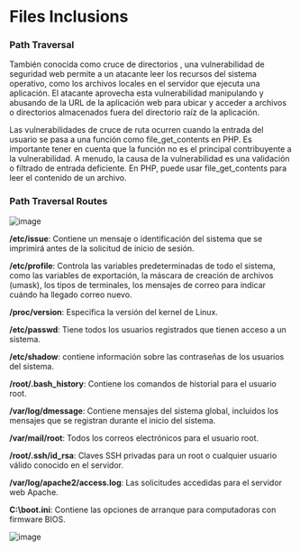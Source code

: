 # Files Inclusions

### Path Traversal
También conocida como  cruce de directorios , una vulnerabilidad de seguridad web permite a un atacante leer los recursos del sistema operativo, como los archivos locales en el servidor que ejecuta una aplicación. El atacante aprovecha esta vulnerabilidad manipulando y abusando de la URL de la aplicación web para ubicar y acceder a archivos o directorios almacenados fuera del directorio raíz de la aplicación.

Las vulnerabilidades de cruce de ruta  ocurren cuando la entrada del usuario se pasa a una función como file_get_contents en PHP. Es importante tener en cuenta que la función no es el principal contribuyente a la vulnerabilidad. A menudo, la causa de la vulnerabilidad es una validación o filtrado de entrada deficiente. En PHP, puede usar file_get_contents para leer el contenido de un archivo. 

### Path Traversal Routes
![image](https://user-images.githubusercontent.com/69023634/162599066-473844eb-16f3-425b-b80f-1acd7ea4e542.png)


**/etc/issue**: Contiene un mensaje o identificación del sistema que se imprimirá antes de la solicitud de inicio de sesión.

**/etc/profile**: Controla las variables predeterminadas de todo el sistema, como las variables de exportación, la máscara de creación de archivos (umask), los tipos de terminales, los mensajes de correo para indicar cuándo ha llegado correo nuevo.

**/proc/version**: Especifica la versión del kernel de Linux.

**/etc/passwd**: Tiene todos los usuarios registrados que tienen acceso a un sistema.

**/etc/shadow**: contiene información sobre las contraseñas de los usuarios del sistema.

**/root/.bash_history**: Contiene los comandos de historial para el usuario root.

**/var/log/dmessage**: Contiene mensajes del sistema global, incluidos los mensajes que se registran durante el inicio del sistema.

**/var/mail/root**: Todos los correos electrónicos para el usuario root.

**/root/.ssh/id_rsa**: Claves SSH privadas para un root o cualquier usuario válido conocido en el servidor.

**/var/log/apache2/access.log**: Las solicitudes accedidas para el servidor web Apache.

**C:\boot.ini**: Contiene las opciones de arranque para computadoras con firmware BIOS.

![image](https://user-images.githubusercontent.com/69023634/162599055-9265c7dc-65f2-4eda-9079-f8e9e576dc0b.png)

